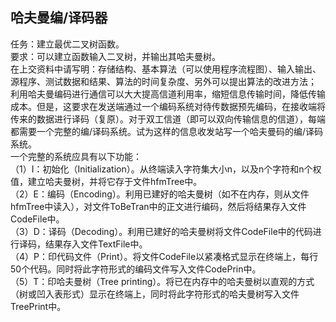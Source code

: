 ## 哈夫曼编/译码器
<p>任务：建立最优二叉树函数。<br>
要求：可以建立函数输入二叉树，并输出其哈夫曼树。<br>
在上交资料中请写明：存储结构、基本算法（可以使用程序流程图）、输入输出、源程序、测试数据和结果、算法的时间复杂度、另外可以提出算法的改进方法；<br>
利用哈夫曼编码进行通信可以大大提高信道利用率，缩短信息传输时间，降低传输成本。但是，这要求在发送端通过一个编码系统对待传数据预先编码，在接收端将传来的数据进行译码（复原）。对于双工信道（即可以双向传输信息的信道），每端都需要一个完整的编/译码系统。试为这样的信息收发站写一个哈夫曼码的编/译码系统。<br>
一个完整的系统应具有以下功能：<br>
（1）I：初始化（Initialization）。从终端读入字符集大小n，以及n个字符和n个权值，建立哈夫曼树，并将它存于文件hfmTree中。<br>
（2）E：编码（Encoding）。利用已建好的哈夫曼树（如不在内存，则从文件hfmTree中读入），对文件ToBeTran中的正文进行编码，然后将结果存入文件CodeFile中。<br>
（3）D：译码（Decoding）。利用已建好的哈夫曼树将文件CodeFile中的代码进行译码，结果存入文件TextFile中。<br>
（4）P：印代码文件（Print）。将文件CodeFile以紧凑格式显示在终端上，每行50个代码。同时将此字符形式的编码文件写入文件CodePrin中。<br>
（5）T：印哈夫曼树（Tree printing）。将已在内存中的哈夫曼树以直观的方式（树或凹入表形式）显示在终端上，同时将此字符形式的哈夫曼树写入文件TreePrint中。<br>
</p>
